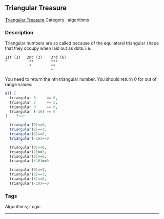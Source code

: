 ## Triangular Treasure
[Triangular Treasure](https://www.codewars.com/kata/triangular-treasure)
Category : algorithms

### Description
Triangular numbers are so called because of the equilateral triangular shape that they occupy when laid out as dots. i.e.

```
1st (1)   2nd (3)    3rd (6)
*          **        ***
           *         **
                     *
```

You need to return the nth triangular number. You should return 0 for out of range values:

```haskell
all [
  triangular 0     == 0,
  triangular 2     == 3,
  triangular 3     == 6,
  triangular (-10) == 0
] -- True
```
```javascript
  triangular(0)==0,
  triangular(2)==3,
  triangular(3)==6,
  triangular(-10)==0
```
```ruby
  triangular(0)==0,
  triangular(2)==3,
  triangular(3)==6,
  triangular(-10)==0
```
```python
  triangular(0)==0,
  triangular(2)==3,
  triangular(3)==6,
  triangular(-10)==0
```

### Tags
Algorithms; Logic

- - -
